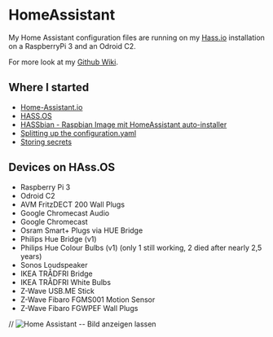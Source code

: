 # HomeAssistant

My Home Assistant configuration files are running on my [Hass.io](https://www.home-assistant.io/hassio/) installation on a RaspberryPi 3 and an Odroid C2.

For more look at my [Github Wiki](https://github.com/kreisklasse/HomeAssistant/wiki).


## Where I started

- [Home-Assistant.io](https://home-assistant.io/) 
- [HASS.OS](https://www.home-assistant.io/hassio/)
- [HASSbian - Raspbian Image mit HomeAssistant auto-installer](https://home-assistant.io/docs/configuration/splitting_configuration/)
- [Splitting up the configuration.yaml](https://github.com/cbulock/home-assistant-configs)
- [Storing secrets](https://home-assistant.io/docs/configuration/secrets/)


## Devices on HAss.OS

- Raspberry Pi 3
- Odroid C2
- AVM FritzDECT 200 Wall Plugs
- Google Chromecast Audio
- Google Chromecast
- Osram Smart+ Plugs via HUE Bridge
- Philips Hue Bridge (v1)
- Philips Hue Colour Bulbs (v1) (only 1 still working, 2 died after nearly 2,5 years)
- Sonos Loudspeaker
- IKEA TRÅDFRI Bridge
- IKEA TRÅDFRI White Bulbs
- Z-Wave USB.ME Stick
- Z-Wave Fibaro FGMS001 Motion Sensor
- Z-Wave Fibaro FGWPEF Wall Plugs




// ![Home Assistant](https://github.com/xx.jpg ) -- Bild anzeigen lassen

